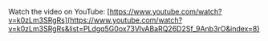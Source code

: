 Watch the video on YouTube: [https://www.youtube.com/watch?v=k0zLm3SRgRs](https://www.youtube.com/watch?v=k0zLm3SRgRs&list=PLdgq5G0ox73VlvABaRQ26D2Sf_9Anb3rO&index=8)
